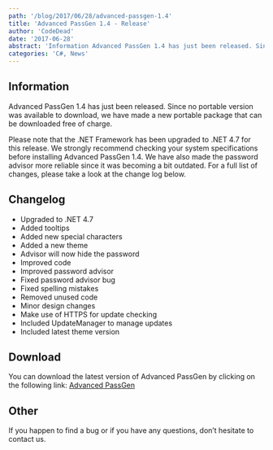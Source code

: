 ```yaml
---
path: '/blog/2017/06/28/advanced-passgen-1.4'
title: 'Advanced PassGen 1.4 - Release'
author: 'CodeDead'
date: '2017-06-28'
abstract: 'Information Advanced PassGen 1.4 has just been released. Since no portable version was available to download, we have made a new portable package that can be downloaded free of charge. Please note that the .NET Framework has been upgraded to .NET 4.7 for this release....'
categories: 'C#, News'
---
```


## Information

Advanced PassGen 1.4 has just been released. Since no portable version was available to download, we have made a new portable package that can be downloaded free of charge.

Please note that the .NET Framework has been upgraded to .NET 4.7 for this release. We strongly recommend checking your system specifications before installing Advanced PassGen 1.4. We have also made the password advisor more reliable since it was becoming a bit outdated. For a full list of changes, please take a look at the change log below.

## Changelog

- Upgraded to .NET 4.7
- Added tooltips
- Added new special characters
- Added a new theme
- Advisor will now hide the password
- Improved code
- Improved password advisor
- Fixed password advisor bug
- Fixed spelling mistakes
- Removed unused code
- Minor design changes
- Make use of HTTPS for update checking
- Included UpdateManager to manage updates
- Included latest theme version

## Download

You can download the latest version of Advanced PassGen by clicking on the following link:
<a href="/software/advanced-passgen">Advanced PassGen</a>

## Other

If you happen to find a bug or if you have any questions, don’t hesitate to contact us.
